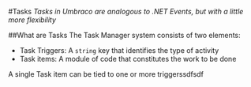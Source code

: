 #Tasks
*Tasks in Umbraco are analogous to .NET Events, but with a little more flexibility*

##What are Tasks
The Task Manager system consists of two elements:

-  Task Triggers: A `string` key that identifies the type of activity
-  Task items: A module of code that constitutes the work to be done

A single Task item can be tied to one or more triggerssdfsdf